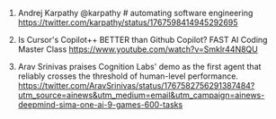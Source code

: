 1. Andrej Karpathy @karpathy # automating software engineering https://twitter.com/karpathy/status/1767598414945292695

2. Is Cursor's Copilot++ BETTER than Github Copilot? FAST AI Coding Master Class https://www.youtube.com/watch?v=Smklr44N8QU

3. Arav Srinivas praises Cognition Labs' demo as the first agent that reliably crosses the threshold of human-level performance. https://twitter.com/AravSrinivas/status/1767582756291387484?utm_source=ainews&utm_medium=email&utm_campaign=ainews-deepmind-sima-one-ai-9-games-600-tasks 
